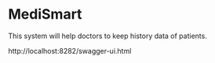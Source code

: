 # MediSmart

This system will help doctors to keep history data of patients.

http://localhost:8282/swagger-ui.html